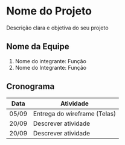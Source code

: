 # Nome do Projeto
Descrição clara e objetiva do seu projeto

## Nome da Equipe
1. Nome do integrante: Função
2. Nome do Integrante: Função

## Cronograma
Data | Atividade
------------ | -------------
05/09 | Entrega do wireframe (Telas)
20/09 | Descrever atividade
20/09 | Descrever atividade
